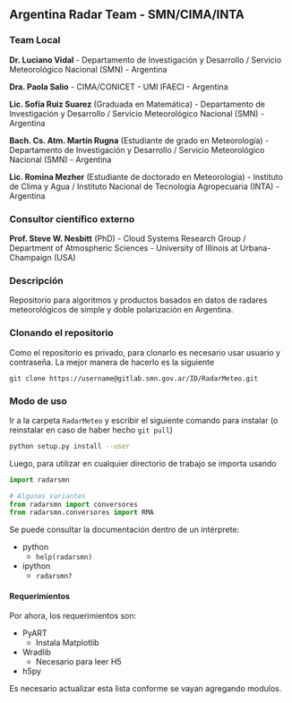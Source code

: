 ## **Argentina Radar Team - SMN/CIMA/INTA**

### **Team Local**

**Dr. Luciano Vidal** - Departamento de Investigación y Desarrollo / Servicio Meteorológico Nacional (SMN) - Argentina

**Dra. Paola Salio** - CIMA/CONICET - UMI IFAECI - Argentina

**Lic. Sofía Ruiz Suarez** (Graduada en Matemática) - Departamento de Investigación y Desarrollo / Servicio Meteorológico Nacional (SMN) - Argentina

**Bach. Cs. Atm. Martín Rugna** (Estudiante de grado en Meteorología) - Departamento de Investigación y Desarrollo / Servicio Meteorológico Nacional (SMN) - Argentina

**Lic. Romina Mezher** (Estudiante de doctorado en Meteorología) - Instituto de Clima y Agua / Instituto Nacional de Tecnología Agropecuaria (INTA) - Argentina

### **Consultor científico externo**
**Prof. Steve W. Nesbitt** (PhD) - Cloud Systems Research Group / Department of Atmospheric Sciences - University of Illinois at Urbana-Champaign (USA)


### **Descripción**

Repositorio para algoritmos y productos basados en datos de radares meteorológicos de simple y doble polarización en Argentina.

### **Clonando el repositorio**

Como el repositorio es privado, para clonarlo es necesario usar usuario y contraseña.
La mejor manera de hacerlo es la siguiente

```
git clone https://username@gitlab.smn.gov.ar/ID/RadarMeteo.git
```

### **Modo de uso**

Ir a la carpeta `RadarMeteo` y escribir el siguiente comando para instalar (o reinstalar en caso de haber hecho `git pull`)

```bash
python setup.py install --user
```

Luego, para utilizar en cualquier directorio de trabajo se importa usando

```python
import radarsmn

# Algunas variantes
from radarsmn import conversores
from radarsmn.conversores import RMA
```

Se puede consultar la documentación dentro de un intérprete:

- python
    - `help(radarsmn)`
- ipython
    - `radarsmn?`

#### Requerimientos

Por ahora, los requerimientos son:

- PyART
    - Instala Matplotlib
- Wradlib
    - Necesario para leer H5
- h5py

Es necesario actualizar esta lista conforme se vayan agregando modulos.
